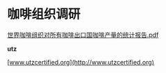 # 咖啡组织调研

[世界咖啡组织对所有咖啡出口国咖啡产量的统计报告.pdf](调研材料/世界咖啡组织对所有咖啡出口国咖啡产量的统计报告.pdf)

**utz**

[www.utzcertified.org](http://www.utzcertified.org)

